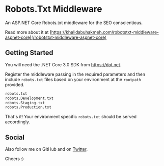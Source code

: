 # Robots.Txt Middleware

An ASP.NET Core Robots.txt middleware for the SEO conscientious.

Read more about it at [https://khalidabuhakmeh.com/robotstxt-middleware-aspnet-core](/robotstxt-middleware-aspnet-core)

## Getting Started

You will need the .NET Core 3.0 SDK from https://dot.net.

Register the middleware passing in the required parameters and then include `robots.txt` files based on your environment at the `rootpath` provided.

```txt
robots.txt
robots.Development.txt
robots.Staging.txt
robots.Production.txt
```

That's it! Your environment specific `robots.txt` should be served accordingly.

## Social

Also follow me on GitHub and on [Twitter](https://twitter.com/buhakmeh).

Cheers :)
